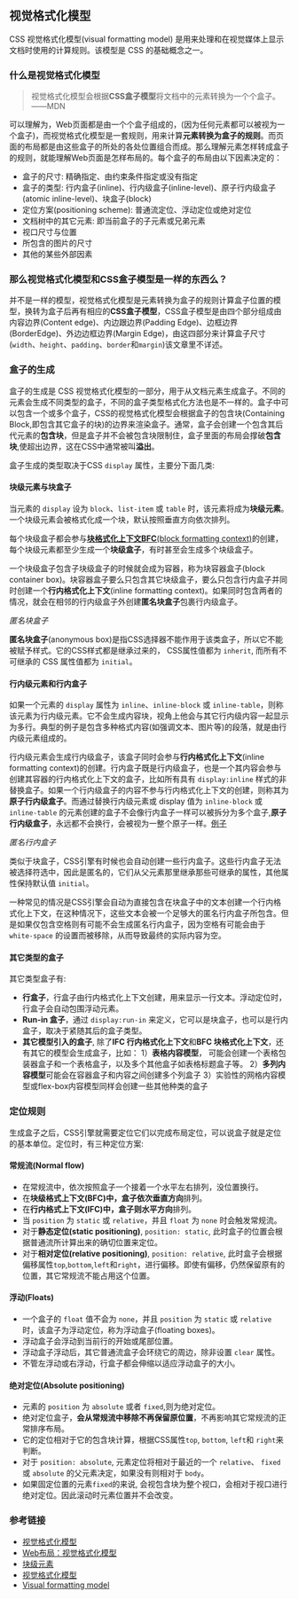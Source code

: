 ## 视觉格式化模型

CSS 视觉格式化模型(visual formatting model) 是用来处理和在视觉媒体上显示文档时使用的计算规则。该模型是 CSS 的基础概念之一。

### 什么是视觉格式化模型

> 视觉格式化模型会根据**CSS盒子模型**将文档中的元素转换为一个个盒子。——MDN

可以理解为，Web页面都是由一个个盒子组成的，(因为任何元素都可以被视为一个盒子)，而视觉格式化模型是一套规则，用来计算**元素转换为盒子的规则**。而页面的布局都是由这些盒子的所处的各处位置组合而成。那么理解元素怎样转成盒子的规则，就能理解Web页面是怎样布局的。每个盒子的布局由以下因素决定的：

- 盒子的尺寸: 精确指定、由约束条件指定或没有指定
- 盒子的类型: 行内盒子(inline)、行内级盒子(inline-level)、原子行内级盒子(atomic inline-level)、块盒子(block)
- 定位方案(positioning scheme): 普通流定位、浮动定位或绝对定位
- 文档树中的其它元素: 即当前盒子的子元素或兄弟元素
- 视口尺寸与位置
- 所包含的图片的尺寸
- 其他的某些外部因素

### 那么视觉格式化模型和CSS盒子模型是一样的东西么？

并不是一样的模型，视觉格式化模型是元素转换为盒子的规则计算盒子位置的模型，换转为盒子后再有相应的**CSS盒子模型**，CSS盒子模型是由四个部分组成由内容边界(Content edge)、内边跟边界(Padding Edge)、边框边界(BorderEdge)、外边边框边界(Margin Edge)，由这四部分来计算盒子尺寸(`width`、`height`、`padding`、`border`和`margin`)该文章里不详述。


### 盒子的生成

盒子的生成是 CSS 视觉格式化模型的一部分，用于从文档元素生成盒子。不同的元素会生成不同类型的盒子，不同的盒子类型格式化方法也是不一样的。盒子中可以包含一个或多个盒子，CSS的视觉格式化模型会根据盒子的包含块(Containing Block,即包含其它盒子的块)的边界来渲染盒子。通常，盒子会创建一个包含其后代元素的**包含块**，但是盒子并不会被包含块限制住，盒子里面的布局会撑破**包含块**,使超出边界，这在CSS中通常被叫**溢出**。

盒子生成的类型取决于CSS `display` 属性，主要分下面几类:

#### 块级元素与块盒子

当元素的 `display` 设为 `block`、`list-item` 或 `table` 时，该元素将成为**块级元素**。一个块级元素会被格式化成一个块，默认按照垂直方向依次排列。

每个块级盒子都会参与[**块格式化上下文BFC**(block formatting context)](./BFC.md)的创建，每个块级元素都至少生成一个**块级盒子**，有时甚至会生成多个块级盒子。

一个块级盒子包含子块级盒子的时候就会成为容器，称为块容器盒子(block container box)。块容器盒子要么只包含其它块级盒子，要么只包含行内盒子并同时创建一个**行内格式化上下文**(inline formatting context)。如果同时包含两者的情况，就会在相邻的行内级盒子外创建**匿名块盒子**包裹行内级盒子。

<dfn>匿名块盒子</dfn>

**匿名块盒子**(anonymous box)是指CSS选择器不能作用于该类盒子，所以它不能被赋予样式。它的CSS样式都是继承过来的， CSS属性值都为 `inherit`, 而所有不可继承的 CSS 属性值都为 `initial`。

#### 行内级元素和行内盒子

如果一个元素的 `display` 属性为 `inline`、`inline-block` 或 `inline-table`，则称该元素为行内级元素。它不会生成内容块，视角上他会与其它行内级内容一起显示为多行。典型的例子是包含多种格式内容(如强调文本、图片等)的段落，就是由行内级元素组成的。

行内级元素会生成行内级盒子，该盒子同时会参与**行内格式化上下文**(inline formatting context)的创建。行内盒子既是行内级盒子，也是一个其内容会参与创建其容器的行内格式化上下文的盒子，比如所有具有 `display:inline` 样式的非替换盒子。如果一个行内级盒子的内容不参与行内格式化上下文的创建，则称其为**原子行内级盒子**。而通过替换行内级元素或 display 值为 `inline-block` 或 `inline-table` 的元素创建的盒子不会像行内盒子一样可以被拆分为多个盒子,**原子行内级盒子**，永远都不会换行，会被视为一整个原子一样。[例子](https://developer.mozilla.org/zh-CN/docs/Web/Guide/CSS/Visual_formatting_model)

<dfn>匿名行内盒子</dfn>

类似于块盒子，CSS引擎有时候也会自动创建一些行内盒子。这些行内盒子无法被选择符选中，因此是匿名的，它们从父元素那里继承那些可继承的属性，其他属性保持默认值 `initial`。
 
一种常见的情况是CSS引擎会自动为直接包含在块盒子中的文本创建一个行内格式化上下文，在这种情况下，这些文本会被一个足够大的匿名行内盒子所包含。但是如果仅包含空格则有可能不会生成匿名行内盒子，因为空格有可能会由于 `white-space` 的设置而被移除，从而导致最终的实际内容为空。

#### 其它类型的盒子

其它类型盒子有:
- **行盒子**，行盒子由行内格式化上下文创建，用来显示一行文本。浮动定位时，行盒子会自动包围浮动元素。
- **Run-in 盒子**，通过 `display:run-in` 来定义，它可以是块盒子，也可以是行内盒子，取决于紧随其后的盒子类型。
- **其它模型引入的盒子**, 除了**IFC 行内格式化上下文**和**BFC 块格式化上下文**，还有其它的模型会生成盒子，比如：
1）**表格内容模型**， 可能会创建一个表格包装器盒子和一个表格盒子，以及多个其他盒子如表格标题盒子等。
2）**多列内容模型**可能会在容器盒子和内容之间创建多个列盒子
3）实验性的网格内容模型或flex-box内容模型同样会创建一些其他种类的盒子



### 定位规则

生成盒子之后，CSS引擎就需要定位它们以完成布局定位，可以说盒子就是定位的基本单位。定位时，有三种定位方案:

#### 常规流(Normal flow)
- 在常规流中，依次按照盒子一个接着一个水平左右排列，没位置换行。
- 在**块级格式上下文(BFC)**中，盒子依次**垂直方向**排列。
- 在**行内格式上下文(IFC)**中，盒子则**水平方向**排列。
- 当 `position` 为 `static` 或 `relative`，并且 `float` 为 `none` 时会触发常规流。
- 对于**静态定位(static positioning)**, `position: static`, 此时盒子的位置会根据普通流所计算出来的确切位置来定位。
- 对于**相对定位(relative positioning)**, `position: relative`, 此时盒子会根据偏移属性`top`,`bottom`,`left`和`right`，进行偏移。即使有偏移，仍然保留原有的位置，其它常规流不能占用这个位置。

#### 浮动(Floats)
- 一个盒子的 `float` 值不会为 `none`，并且 `position` 为 `static` 或 `relative` 时，该盒子为浮动定位，称为浮动盒子(floating boxes)。
- 浮动盒子会浮动到当前行的开始或尾部位置。
- 浮动盒子浮动后，其它普通流盒子会环绕它的周边，除非设置 `clear` 属性。
- 不管左浮动或右浮动，行盒子都会伸缩以适应浮动盒子的大小。

#### 绝对定位(Absolute positioning)
- 元素的 `position` 为 `absolute` 或者 `fixed`,则为绝对定位。
- 绝对定位盒子，**会从常规流中移除不再保留原位置**，不再影响其它常规流的正常排序布局。
- 它的定位相对于它的包含块计算，根据CSS属性`top`, `bottom`, `left`和 `right`来判断。
- 对于 `position: absolute`, 元素定位将相对于最近的一个 `relative`、 `fixed` 或 `absolute` 的父元素决定，如果没有则相对于 `body`。
- 如果固定位置的元素`fixed`的来说, 会视包含块为整个视口，会相对于视口进行绝对定位。因此滚动时元素位置并不会改变。





### 参考链接
- [视觉格式化模型](https://developer.mozilla.org/zh-CN/docs/Web/Guide/CSS/Visual_formatting_model)
- [Web布局：视觉格式化模型](https://www.w3cplus.com/css/web-layout-visual-formatting-model.html)
- [块级元素](https://developer.mozilla.org/zh-CN/docs/Web/HTML/Block-level_elements)
- [视觉格式化模型](http://www.ayqy.net/doc/css2-1/visuren.html)
- [Visual formatting model](https://www.w3.org/TR/CSS22/visuren.html)
